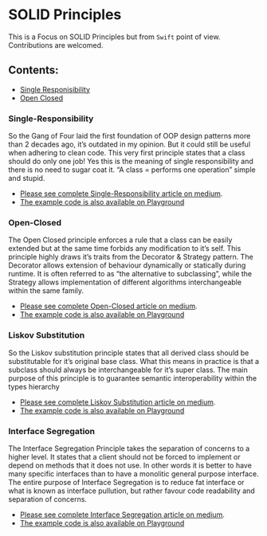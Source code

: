 # SOLID Principles

This is a Focus on SOLID Principles but from `Swift` point of view. Contributions are welcomed. 

## Contents:
- [Single Responisibility](#Single-Responsibility)
- [Open Closed](#Open-Closed)

### Single-Responsibility

So the Gang of Four laid the first foundation of OOP design patterns more than 2 decades ago, it’s outdated in my opinion. But it could still be useful when adhering to clean code. This very first principle states that a class should do only one job! Yes this is the meaning of single responsibility and there is no need to sugar coat it. “A class = performs one operation” simple and stupid. 

- [Please see complete Single-Responsibility article  on medium](https://medium.com/@bobgodwinx/solid-principles-part-1-f3d11b3159f0). <br />
- [The example code is also available on Playground](https://github.com/bobgodwinx/SolidPrinciples/blob/master/SingleResponsibility.playground/Contents.swift)

### Open-Closed

The Open Closed principle enforces a rule that a class can be easily extended but at the same time forbids any modification to it’s self. This principle highly draws it’s traits from the Decorator & Strategy pattern. The Decorator allows extension of behaviour dynamically or statically during runtime. It is often referred to as “the alternative to subclassing”, while the Strategy allows implementation of different algorithms interchangeable within the same family.

- [Please see complete Open-Closed article on medium](https://medium.com/@bobgodwinx/solid-principles-part-2-a22d4c8ed906). <br />
- [The example code is also available on Playground](https://github.com/bobgodwinx/SolidPrinciples/blob/master/OpenClosed.playground/Contents.swift)

### Liskov Substitution 

So the Liskov substitution principle states that all derived class should be substitutable for it’s original base class. What this means in practice is that a subclass should always be interchangeable for it’s super class. The main purpose of this principle is to guarantee semantic interoperability within the types hierarchy

- [Please see complete Liskov Substitution article on medium](https://medium.com/@bobgodwinx/solid-principles-part-3-43aad943b056). <br />
- [The example code is also available on Playground](https://github.com/bobgodwinx/SolidPrinciples/blob/master/LiskovSubstitution.playground/Contents.swift)

### Interface Segregation 

The Interface Segregation Principle takes the separation of concerns to a higher level. It states that a client should not be forced to implement or depend on methods that it does not use. In other words it is better to have many specific interfaces than to have a monolitic general purpose interface. The entire purpose of Interface Segregation is to reduce fat interface or what is known as interface pullution, but rather favour code readability and separation of concerns.

- [Please see complete  Interface Segregation  article on medium](https://medium.com/@bobgodwinx/solid-principles-part-4-xxxxxxxxxx). <br />
- [The example code is also available on Playground](https://github.com/bobgodwinx/SolidPrinciples/blob/master/LiskovSubstitution.playground/Contents.swift)
